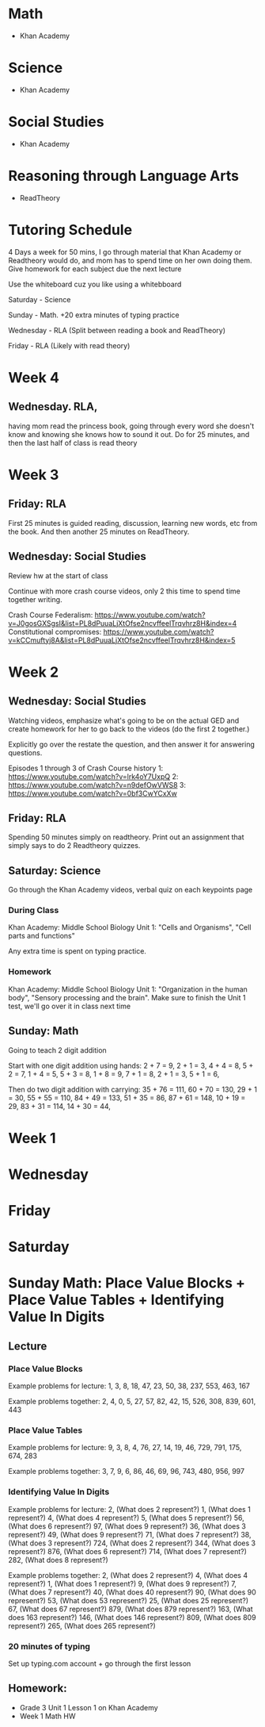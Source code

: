 # Math
- Khan Academy

# Science
- Khan Academy

# Social Studies
- Khan Academy

# Reasoning through Language Arts
- ReadTheory

# Tutoring Schedule
4 Days a week for 50 mins, I go through material that Khan Academy or Readtheory would do, and mom has to spend time on her own doing them.
Give homework for each subject due the next lecture

Use the whiteboard cuz you like using a whitebboard

Saturday - Science

Sunday - Math. +20 extra minutes of typing practice

Wednesday - RLA (Split between reading a book and ReadTheory)

Friday - RLA (Likely with read theory)


# Week 4
## Wednesday. RLA,

having mom read the princess book, going through every word she doesn't know and knowing she knows how to sound it out. Do for 25 minutes, and then the last half of class is read theory



# Week 3
## Friday: RLA
First 25 minutes is guided reading, discussion, learning new words, etc from the book. And then another 25 minutes on ReadTheory.

## Wednesday: Social Studies 

Review hw at the start of class

Continue with more crash course videos, only 2 this time to spend time together writing.

Crash Course Federalism: https://www.youtube.com/watch?v=J0gosGXSgsI&list=PL8dPuuaLjXtOfse2ncvffeelTrqvhrz8H&index=4
Constitutional compromises: https://www.youtube.com/watch?v=kCCmuftyj8A&list=PL8dPuuaLjXtOfse2ncvffeelTrqvhrz8H&index=5

# Week 2
## Wednesday: Social Studies

Watching videos, emphasize what's going to be on the actual GED and create homework for her to go back to the videos (do the first 2 together.)

Explicitly go over the restate the question, and then answer it for answering questions.

Episodes 1 through 3 of Crash Course history
1: https://www.youtube.com/watch?v=lrk4oY7UxpQ
2: https://www.youtube.com/watch?v=n9defOwVWS8
3: https://www.youtube.com/watch?v=0bf3CwYCxXw

## Friday: RLA

Spending 50 minutes simply on readtheory. Print out an assignment that simply says to do 2 Readtheory quizzes.

## Saturday: Science

Go through the Khan Academy videos, verbal quiz on each keypoints page

### During Class
Khan Academy: Middle School Biology
Unit 1: "Cells and Organisms", "Cell parts and functions"

Any extra time is spent on typing practice.

### Homework
Khan Academy: Middle School Biology
Unit 1: "Organization in the human body", "Sensory processing and the brain". Make sure to finish the Unit 1 test, we'll go over it in class next time

## Sunday: Math
Going to teach 2 digit addition

Start with one digit addition using hands:
2 + 7 = 9, 2 + 1 = 3, 4 + 4 = 8, 5 + 2 = 7, 1 + 4 = 5, 5 + 3 = 8, 1 + 8 = 9, 7 + 1 = 8, 2 + 1 = 3, 5 + 1 = 6,

Then do two digit addition with carrying:
35 + 76 = 111, 60 + 70 = 130, 29 + 1 = 30, 55 + 55 = 110, 84 + 49 = 133, 51 + 35 = 86, 87 + 61 = 148, 10 + 19 = 29, 83 + 31 = 114, 14 + 30 = 44,

# Week 1
# Wednesday
# Friday
# Saturday

# Sunday Math: Place Value Blocks + Place Value Tables + Identifying Value In Digits
## Lecture
### Place Value Blocks
Example problems for lecture:
1, 3, 8, 18, 47, 23, 50, 38, 237, 553, 463, 167

Example problems together:
2, 4, 0, 5, 27, 57, 82, 42, 15, 526, 308, 839, 601, 443

### Place Value Tables
Example problems for lecture:
9, 3, 8, 4, 76, 27, 14, 19, 46, 729, 791, 175, 674, 283

Example problems together:
3, 7, 9, 6, 86, 46, 69, 96, 743, 480, 956, 997

### Identifying Value In Digits
Example problems for lecture:
2, (What does 2 represent?)
1, (What does 1 represent?)
4, (What does 4 represent?) 5, (What does 5 represent?) 56, (What does 6 represent?) 97, (What does 9 represent?)
36, (What does 3 represent?)
49, (What does 9 represent?)
71, (What does 7 represent?)
38, (What does 3 represent?)
724, (What does 2 represent?)
344, (What does 3 represent?)
876, (What does 6 represent?)
714, (What does 7 represent?)
282, (What does 8 represent?)

Example problems together:
2, (What does 2 represent?)
4, (What does 4 represent?)
1, (What does 1 represent?)
9, (What does 9 represent?)
7, (What does 7 represent?)
40, (What does 40 represent?)
90, (What does 90 represent?)
53, (What does 53 represent?)
25, (What does 25 represent?)
67, (What does 67 represent?)
879, (What does 879 represent?)
163, (What does 163 represent?)
146, (What does 146 represent?)
809, (What does 809 represent?)
265, (What does 265 represent?)

### 20 minutes of typing
Set up typing.com account + go through the first lesson

## Homework: 
- Grade 3 Unit 1 Lesson 1 on Khan Academy 
- Week 1 Math HW

